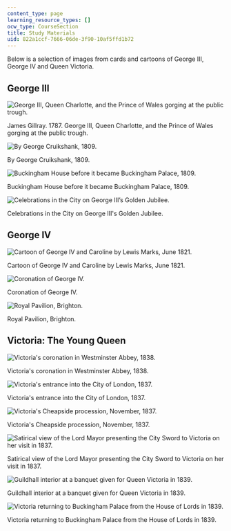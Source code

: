 ```yaml
---
content_type: page
learning_resource_types: []
ocw_type: CourseSection
title: Study Materials
uid: 822a1ccf-7666-06de-3f90-10af5ffd1b72
---
```


Below is a selection of images from cards and cartoons of George III, George IV and Queen Victoria.

George III
----------

![George III, Queen Charlotte, and the Prince of Wales gorging at the public trough.](/courses/history/21h-342-the-royal-family-fall-2003/study-materials/ggiiislide10.jpg)

James Gillray. 1787. George III, Queen Charlotte, and the Prince of Wales gorging at the public trough.

![By George Cruikshank, 1809.](/courses/history/21h-342-the-royal-family-fall-2003/study-materials/ggiiislide11.jpg)

By George Cruikshank, 1809.

![Buckingham House before it became Buckingham Palace, 1809.](/courses/history/21h-342-the-royal-family-fall-2003/study-materials/ggiiislide12.jpg)

Buckingham House before it became Buckingham Palace, 1809.

![Celebrations in the City on George III’s Golden Jubilee.](/courses/history/21h-342-the-royal-family-fall-2003/study-materials/ggiiislide13.jpg)

Celebrations in the City on George III's Golden Jubilee.

George IV
---------

![Cartoon of George IV and Caroline by Lewis Marks, June 1821.](/courses/history/21h-342-the-royal-family-fall-2003/study-materials/ggivslide6.jpg)

Cartoon of George IV and Caroline by Lewis Marks, June 1821.

![Coronation of George IV.](/courses/history/21h-342-the-royal-family-fall-2003/study-materials/ggivslide7.jpg)

Coronation of George IV.

![Royal Pavilion, Brighton.](/courses/history/21h-342-the-royal-family-fall-2003/study-materials/ggivslide22.jpg)

Royal Pavilion, Brighton.

Victoria: The Young Queen
-------------------------

![Victoria's coronation in Westminster Abbey, 1838.](/courses/history/21h-342-the-royal-family-fall-2003/study-materials/vict_coron.jpg)

Victoria's coronation in Westminster Abbey, 1838.

![Victoria's entrance into the City of London, 1837.](/courses/history/21h-342-the-royal-family-fall-2003/study-materials/vict_in_cty_183.jpg)

Victoria's entrance into the City of London, 1837.

![Victoria's Cheapside procession, November, 1837.](/courses/history/21h-342-the-royal-family-fall-2003/study-materials/vict_visit_cheap.jpg)

Victoria's Cheapside procession, November, 1837.

![Satirical view of the Lord Mayor presenting the City Sword to Victoria on her visit in 1837.](/courses/history/21h-342-the-royal-family-fall-2003/study-materials/vict_lord_mayor.jpg)

Satirical view of the Lord Mayor presenting the City Sword to Victoria on her visit in 1837.

![Guildhall interior at a banquet given for Queen Victoria in 1839.](/courses/history/21h-342-the-royal-family-fall-2003/study-materials/guild_hal_int.jpg)

Guildhall interior at a banquet given for Queen Victoria in 1839.

![Victoria returning to Buckingham Palace from the House of Lords in 1839.](/courses/history/21h-342-the-royal-family-fall-2003/study-materials/vict_buckn_ham.jpg)

Victoria returning to Buckingham Palace from the House of Lords in 1839.